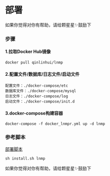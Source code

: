 部署
====

如果你觉得对你有帮助，请给颗星星✨鼓励下

### 步骤
#### 1.拉取Docker Hub镜像
```
docker pull qinlinhui/lnmp
```

#### 2.配置文件/数据库/日志文件/启动文件
```
配置文件：./docker-compose/etc
数据库文件：./docker-compose/mysql
日志文件：./docker-compose/log
启动文件：./docker-compose/init.d
```

#### 3.docker-compose构建容器
```
docker-compose -f docker_lnmpr.yml up -d lnmp
```

### 参考脚本
[部署脚本](./install.sh)

```
sh install.sh lnmp
```

如果你觉得对你有帮助，请给颗星星✨鼓励下
